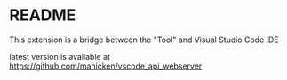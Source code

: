 # README

This extension is a bridge between the "Tool" and Visual Studio Code IDE

latest version is available at
https://github.com/manicken/vscode_api_webserver
